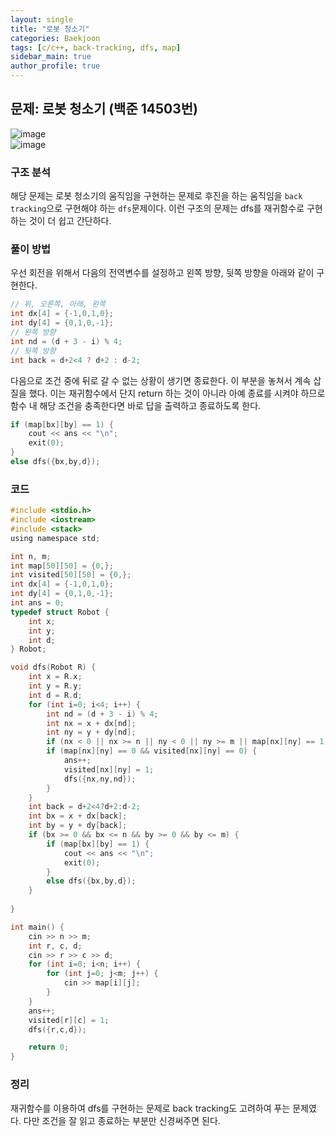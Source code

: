 ```yaml
---  
layout: single
title: "로봇 청소기"  
categories: Baekjoon  
tags: [c/c++, back-tracking, dfs, map]  
sidebar_main: true  
author_profile: true  
---  
```

  
## 문제: 로봇 청소기 (백준 14503번)  
![image](https://user-images.githubusercontent.com/68364886/158000481-228b9452-cf77-4993-a400-1b895703a841.png)  
![image](https://user-images.githubusercontent.com/68364886/158000499-472547de-55f2-49cb-96d5-f5bcb6760e77.png)  
  
### 구조 분석  
해당 문제는 로봇 청소기의 움직임을 구현하는 문제로 후진을 하는 움직임을 `back tracking`으로 구현해야 하는 `dfs`문제이다. 이런 구조의 문제는 dfs를 재귀함수로 구현하는 것이 더 쉽고 간단하다.  
  
### 풀이 방법  
우선 회전을 위해서 다음의 전역변수를 설정하고 왼쪽 방향, 뒷쪽 방향을 아래와 같이 구현한다.  
```c  
// 위, 오른쪽, 아래, 왼쪽
int dx[4] = {-1,0,1,0};
int dy[4] = {0,1,0,-1};
// 왼쪽 방향  
int nd = (d + 3 - i) % 4;
// 뒷쪽 방향  
int back = d+2<4 ? d+2 : d-2;
```  
다음으로 조건 중에 뒤로 갈 수 없는 상황이 생기면 종료한다. 이 부분을 놓쳐서 계속 삽질을 했다. 이는 재귀함수에서 단지 return 하는 것이 아니라 아예 종료를 시켜야 하므로 함수 내 해당 조건을 충족한다면 바로 답을 출력하고 종료하도록 한다.  
```c  
if (map[bx][by] == 1) {
    cout << ans << "\n";
    exit(0);
}
else dfs({bx,by,d});
```  
  
### 코드  
```c  
#include <stdio.h>
#include <iostream>
#include <stack>
using namespace std;

int n, m;
int map[50][50] = {0,};
int visited[50][50] = {0,};
int dx[4] = {-1,0,1,0};
int dy[4] = {0,1,0,-1};
int ans = 0;
typedef struct Robot {
    int x;
    int y;
    int d;
} Robot;

void dfs(Robot R) {
    int x = R.x;
    int y = R.y;
    int d = R.d;
    for (int i=0; i<4; i++) {
        int nd = (d + 3 - i) % 4;
        int nx = x + dx[nd];
        int ny = y + dy[nd];
        if (nx < 0 || nx >= n || ny < 0 || ny >= m || map[nx][ny] == 1) continue;
        if (map[nx][ny] == 0 && visited[nx][ny] == 0) {
            ans++;
            visited[nx][ny] = 1;
            dfs({nx,ny,nd});
        }
    }
    int back = d+2<4?d+2:d-2;
    int bx = x + dx[back];
    int by = y + dy[back];
    if (bx >= 0 && bx <= n && by >= 0 && by <= m) {
        if (map[bx][by] == 1) {
            cout << ans << "\n";
            exit(0);
        }
        else dfs({bx,by,d});
    }
    
}

int main() {
    cin >> n >> m;
    int r, c, d;
    cin >> r >> c >> d;
    for (int i=0; i<n; i++) {
        for (int j=0; j<m; j++) {
            cin >> map[i][j];
        }
    }
    ans++;
    visited[r][c] = 1;
    dfs({r,c,d});

    return 0;
}  
```  
  
### 정리  
재귀함수를 이용하여 dfs를 구현하는 문제로 back tracking도 고려하여 푸는 문제였다. 다만 조건을 잘 읽고 종료하는 부분만 신경써주면 된다.